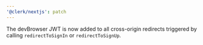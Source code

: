 ```yaml
---
'@clerk/nextjs': patch
---
```


The devBrowser JWT is now added to all cross-origin redirects triggered by calling `redirectToSignIn` or `redirectToSignUp`.

